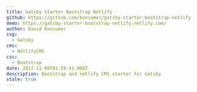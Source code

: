 ```yaml
---
title: Gatsby Starter Bootstrap Netlify
github: https://github.com/konsumer/gatsby-starter-bootstrap-netlify
demo: https://gatsby-starter-bootstrap-netlify.netlify.com/
author: David Konsumer
ssg:
  - Gatsby
cms:
  - NetlifyCMS
css:
  - Bootstrap
date: 2017-11-08T01:59:41.000Z
description: Bootstrap and netlify CMS starter for Gatsby
stale: true
---
```

